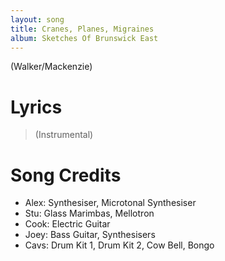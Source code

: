 ```yaml
---
layout: song
title: Cranes, Planes, Migraines
album: Sketches Of Brunswick East
---
```


(Walker/Mackenzie)

# Lyrics

> (Instrumental)

# Song Credits

* Alex: Synthesiser, Microtonal Synthesiser
* Stu: Glass Marimbas, Mellotron
* Cook: Electric Guitar
* Joey: Bass Guitar, Synthesisers
* Cavs: Drum Kit 1, Drum Kit 2, Cow Bell, Bongo
